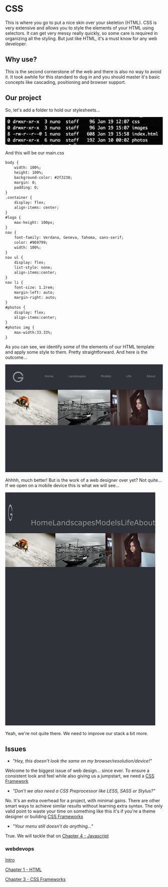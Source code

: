 # CSS

This is where you go to put a nice skin over your skeleton (HTML). CSS is very extensive and allows you to style the elements of your HTML using selectors. It can get very messy really quickly, so some care is required in organizing all the styling. But just like HTML, it's a must know for any web developer.

## Why use?

This is the second cornerstone of the web and there is also no way to avoid it. It took awhile for this standard to dug in and you should master it's basic concepts like cascading, positioning and browser support. 

## Our project

So, let's add a folder to hold our stylesheets...

![folders](https://github.com/gonun13/webdevops-2019/blob/master/src/chapter2/article/dirs1.png)

And this will be our main.css
```code
body {
    width: 100%;
    height: 100%;
    background-color: #2f3238;
    margin: 0;
    padding: 0;
}
.container {
    display: flex;
    align-items: center;
}
#logo {
    max-height: 100px;
}
nav {
    font-family: Verdana, Geneva, Tahoma, sans-serif;
    color: #969799;
    width: 100%;
}
nav ul {
    display: flex;
    list-style: none;
    align-items:center;
}
nav li {
    font-size: 1.2rem;
    margin-left: auto;
    margin-right: auto;
}
#photos {
    display: flex;
    align-items:center;
}
#photos img {
    max-width:33.33%;
}
```
As you can see, we identify some of the elements of our HTML template and apply some style to them. Pretty straightforward. And here is the outcome...

![screenshot](https://github.com/gonun13/webdevops-2019/blob/master/src/chapter2/article/shot1.png)

Ahhhh, much better! But is the work of a web designer over yet? Not quite...
If we open on a mobile device this is what we will see...

![screenshot](https://github.com/gonun13/webdevops-2019/blob/master/src/chapter2/article/shot2.png)

Yeah, we're not quite there. We need to improve our stack a bit more.

## Issues
- *"Hey, this doesn't look the same on my browser/resolution/device!"*

Welcome to the biggest issue of web design... since ever.
To ensure a consistent look and feel while also giving us a jumpstart, we need a [CSS Framework](chapter3.md)

- *"Don't we also need a CSS Preprocessor like LESS, SASS or Stylus?"*

No. It's an extra overhead for a project, with minimal gains. There are other smart ways to achieve similar results without learning extra syntax. The only valid point to waste your time on something like this it's if you're a theme designer or building [CSS Frameworks](chapter3.md)

- *"Your menu still doesn't do anything..."*

True. We will tackle that on [Chapter 4 - Javascript](chapter4.md)

### webdevops
[Intro](../README.md)

[Chapter 1 - HTML](chapter1.md) 

[Chapter 3 - CSS Frameworks](chapter3.md) 
